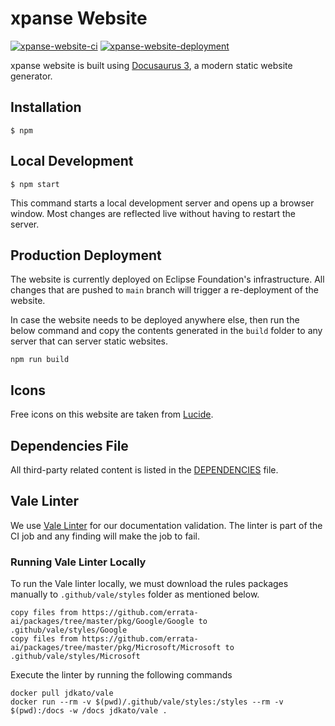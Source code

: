 # xpanse Website

[![xpanse-website-ci](https://github.com/eclipse-xpanse/xpanse-website/actions/workflows/xpanse-website-ci.yml/badge.svg)](https://github.com/eclipse-xpanse/xpanse-website/actions/workflows/xpanse-website-ci.yml) [![xpanse-website-deployment](https://github.com/eclipse-xpanse/xpanse-website/actions/workflows/xpanse-website-cd.yml/badge.svg)](https://github.com/eclipse-xpanse/xpanse-website/actions/workflows/xpanse-website-cd.yml)

xpanse website is built using [Docusaurus 3](https://docusaurus.io/), a modern static website generator.

## Installation

```
$ npm
```

## Local Development

```
$ npm start
```

This command starts a local development server and opens up a browser window. Most changes are reflected live without
having to restart the server.

## Production Deployment

The website is currently deployed on Eclipse Foundation's infrastructure.
All changes that are pushed to `main` branch will trigger a re-deployment of the website.

In case the website needs to be deployed anywhere else, then run the below command and copy the contents generated in the
`build` folder to any server that can server static websites.

```shell
npm run build
```

## Icons

Free icons on this website are taken from [Lucide](https://lucide.dev/).

## Dependencies File

All third-party related content is listed in the [DEPENDENCIES](DEPENDENCIES) file.

## Vale Linter

We use [Vale Linter](https://vale.sh/) for our documentation validation. The linter is part of the CI job and any finding will make the job to fail.

### Running Vale Linter Locally

To run the Vale linter locally, we must download the rules packages manually to `.github/vale/styles` folder as mentioned below.

```shell
copy files from https://github.com/errata-ai/packages/tree/master/pkg/Google/Google to .github/vale/styles/Google
copy files from https://github.com/errata-ai/packages/tree/master/pkg/Microsoft/Microsoft to .github/vale/styles/Microsoft
```

Execute the linter by running the following commands

```shell
docker pull jdkato/vale
docker run --rm -v $(pwd)/.github/vale/styles:/styles --rm -v $(pwd):/docs -w /docs jdkato/vale .
```
